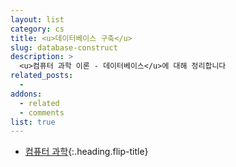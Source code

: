 ```yaml
---
layout: list
category: cs
title: <u>데이터베이스 구축</u>
slug: database-construct
description: >
  <u>컴퓨터 과학 이론 - 데이터베이스</u>에 대해 정리합니다
related_posts:
  -
addons:
  - related
  - comments
list: true
---
```


* [컴퓨터 과학]{:.heading.flip-title}

[컴퓨터 과학]: /cs/
